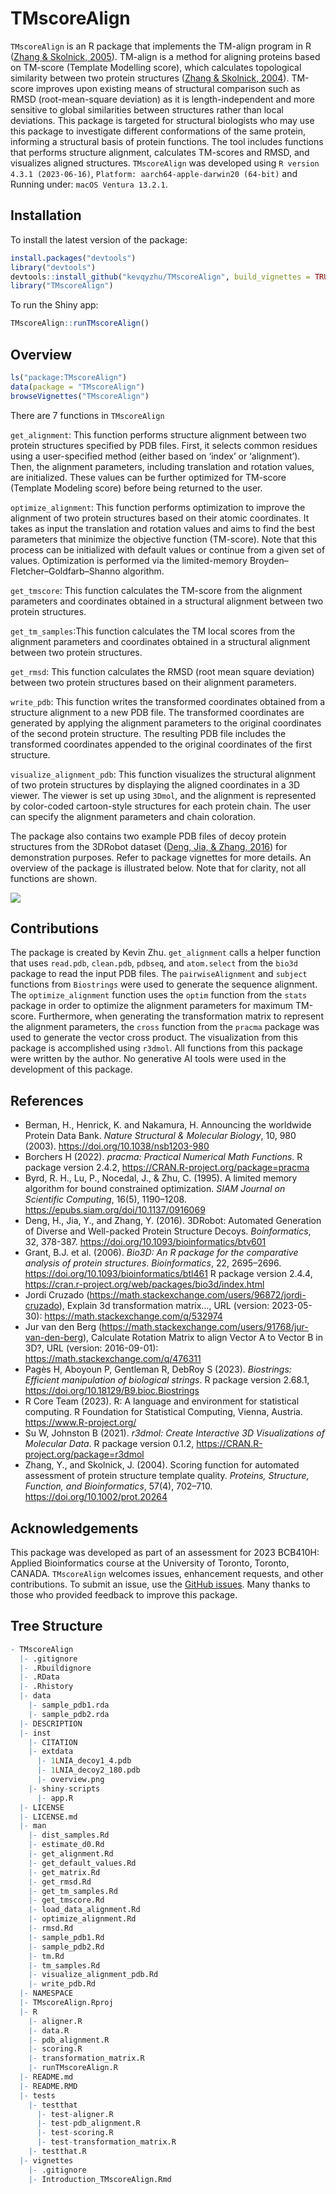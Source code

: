 
<!-- README.md is generated from README.Rmd. Please edit that file -->

# TMscoreAlign

<!-- badges: start -->
<!-- badges: end -->

`TMscoreAlign` is an R package that implements the TM-align program in R
([Zhang & Skolnick, 2005](https://doi.org/10.1093/nar/gki524)). TM-align
is a method for aligning proteins based on TM-score (Template Modelling
score), which calculates topological similarity between two protein
structures ([Zhang & Skolnick,
2004](https://doi.org/10.1002/prot.20264)). TM-score improves upon
existing means of structural comparison such as RMSD (root-mean-square
deviation) as it is length-independent and more sensitive to global
similarities between structures rather than local deviations. This
package is targeted for structural biologists who may use this package
to investigate different conformations of the same protein, informing a
structural basis of protein functions. The tool includes functions that
performs structure alignment, calculates TM-scores and RMSD, and
visualizes aligned structures. `TMscoreAlign` was developed using
`R version 4.3.1 (2023-06-16)`,
`Platform: aarch64-apple-darwin20 (64-bit)` and Running under:
`macOS Ventura 13.2.1`.

## Installation

To install the latest version of the package:

``` r
install.packages("devtools")
library("devtools")
devtools::install_github("kevqyzhu/TMscoreAlign", build_vignettes = TRUE)
library("TMscoreAlign")
```

To run the Shiny app:

``` r
TMscoreAlign::runTMscoreAlign()
```

## Overview

``` r
ls("package:TMscoreAlign")
data(package = "TMscoreAlign") 
browseVignettes("TMscoreAlign")
```

There are 7 functions in `TMscoreAlign`

`get_alignment`: This function performs structure alignment between two
protein structures specified by PDB files. First, it selects common
residues using a user-specified method (either based on ‘index’ or
‘alignment’). Then, the alignment parameters, including translation and
rotation values, are initialized. These values can be further optimized
for TM-score (Template Modeling score) before being returned to the
user.

`optimize_alignment`: This function performs optimization to improve the
alignment of two protein structures based on their atomic coordinates.
It takes as input the translation and rotation values and aims to find
the best parameters that minimize the objective function (TM-score).
Note that this process can be initialized with default values or
continue from a given set of values. Optimization is performed via the
limited-memory Broyden–Fletcher–Goldfarb–Shanno algorithm.

`get_tmscore`: This function calculates the TM-score from the alignment
parameters and coordinates obtained in a structural alignment between
two protein structures.

`get_tm_samples`:This function calculates the TM local scores from the
alignment parameters and coordinates obtained in a structural alignment
between two protein structures.

`get_rmsd`: This function calculates the RMSD (root mean square
deviation) between two protein structures based on their alignment
parameters.

`write_pdb`: This function writes the transformed coordinates obtained
from a structure alignment to a new PDB file. The transformed
coordinates are generated by applying the alignment parameters to the
original coordinates of the second protein structure. The resulting PDB
file includes the transformed coordinates appended to the original
coordinates of the first structure.

`visualize_alignment_pdb`: This function visualizes the structural
alignment of two protein structures by displaying the aligned
coordinates in a 3D viewer. The viewer is set up using `3Dmol`, and the
alignment is represented by color-coded cartoon-style structures for
each protein chain. The user can specify the alignment parameters and
chain coloration.

The package also contains two example PDB files of decoy protein
structures from the 3DRobot dataset ([Deng, Jia, & Zhang,
2016](https://doi.org/10.1093/bioinformatics/btv601)) for demonstration
purposes. Refer to package vignettes for more details. An overview of
the package is illustrated below. Note that for clarity, not all
functions are shown.

![](./inst/extdata/overview.png)

## Contributions

The package is created by Kevin Zhu. `get_alignment` calls a helper
function that uses `read.pdb`, `clean.pdb`, `pdbseq`, and `atom.select`
from the `bio3d` package to read the input PDB files. The
`pairwiseAlignment` and `subject` functions from `Biostrings` were used
to generate the sequence alignment. The `optimize_alignment` function
uses the `optim` function from the `stats` package in order to optimize
the alignment parameters for maximum TM-score. Furthermore, when
generating the transformation matrix to represent the alignment
parameters, the `cross` function from the `pracma` package was used to
generate the vector cross product. The visualization from this package
is accomplished using `r3dmol`. All functions from this package were
written by the author. No generative AI tools were used in the
development of this package.

## References

- Berman, H., Henrick, K. and Nakamura, H. Announcing the worldwide
  Protein Data Bank. *Nature Structural & Molecular Biology*, 10, 980
  (2003). <https://doi.org/10.1038/nsb1203-980>
- Borchers H (2022). *pracma: Practical Numerical Math Functions*. R
  package version 2.4.2, <https://CRAN.R-project.org/package=pracma>
- Byrd, R. H., Lu, P., Nocedal, J., & Zhu, C. (1995). A limited memory
  algorithm for bound constrained optimization. *SIAM Journal on
  Scientific Computing*, 16(5), 1190–1208.
  <https://epubs.siam.org/doi/10.1137/0916069>
- Deng, H., Jia, Y., and Zhang, Y. (2016). 3DRobot: Automated Generation
  of Diverse and Well-packed Protein Structure Decoys. *Boinformatics*,
  32, 378-387. <https://doi.org/10.1093/bioinformatics/btv601>
- Grant, B.J. et al. (2006). *Bio3D: An R package for the comparative
  analysis of protein structures*. *Bioinformatics*, 22, 2695–2696.
  <https://doi.org/10.1093/bioinformatics/btl461> R package version
  2.4.4, <https://cran.r-project.org/web/packages/bio3d/index.html>
- Jordi Cruzado
  (<https://math.stackexchange.com/users/96872/jordi-cruzado>), Explain
  3d transformation matrix…, URL (version: 2023-05-30):
  <https://math.stackexchange.com/q/532974>
- Jur van den Berg
  (<https://math.stackexchange.com/users/91768/jur-van-den-berg>),
  Calculate Rotation Matrix to align Vector A to Vector B in 3D?, URL
  (version: 2016-09-01): <https://math.stackexchange.com/q/476311>
- Pagès H, Aboyoun P, Gentleman R, DebRoy S (2023). *Biostrings:
  Efficient manipulation of biological strings*. R package version
  2.68.1, <https://doi.org/10.18129/B9.bioc.Biostrings>
- R Core Team (2023). R: A language and environment for statistical
  computing. R Foundation for Statistical Computing, Vienna, Austria.
  <https://www.R-project.org/>
- Su W, Johnston B (2021). *r3dmol: Create Interactive 3D Visualizations
  of Molecular Data*. R package version 0.1.2,
  <https://CRAN.R-project.org/package=r3dmol>
- Zhang, Y., and Skolnick, J. (2004). Scoring function for automated
  assessment of protein structure template quality. *Proteins,
  Structure, Function, and Bioinformatics*, 57(4), 702–710.
  <https://doi.org/10.1002/prot.20264>

## Acknowledgements

This package was developed as part of an assessment for 2023 BCB410H:
Applied Bioinformatics course at the University of Toronto, Toronto,
CANADA. `TMscoreAlign` welcomes issues, enhancement requests, and other
contributions. To submit an issue, use the [GitHub
issues](https://github.com/kevqyzhu/TMscoreAlign/issues). Many thanks to
those who provided feedback to improve this package.

## Tree Structure

``` r
- TMscoreAlign
  |- .gitignore
  |- .Rbuildignore
  |- .RData
  |- .Rhistory
  |- data
    |- sample_pdb1.rda
    |- sample_pdb2.rda
  |- DESCRIPTION
  |- inst
    |- CITATION
    |- extdata
      |- 1LNIA_decoy1_4.pdb
      |- 1LNIA_decoy2_180.pdb
      |- overview.png
    |- shiny-scripts
      |- app.R
  |- LICENSE
  |- LICENSE.md
  |- man
    |- dist_samples.Rd
    |- estimate_d0.Rd
    |- get_alignment.Rd
    |- get_default_values.Rd
    |- get_matrix.Rd
    |- get_rmsd.Rd
    |- get_tm_samples.Rd
    |- get_tmscore.Rd
    |- load_data_alignment.Rd
    |- optimize_alignment.Rd
    |- rmsd.Rd
    |- sample_pdb1.Rd
    |- sample_pdb2.Rd
    |- tm.Rd
    |- tm_samples.Rd
    |- visualize_alignment_pdb.Rd
    |- write_pdb.Rd
  |- NAMESPACE
  |- TMscoreAlign.Rproj
  |- R
    |- aligner.R
    |- data.R
    |- pdb_alignment.R
    |- scoring.R
    |- transformation_matrix.R
    |- runTMscoreAlign.R
  |- README.md
  |- README.RMD
  |- tests
    |- testthat
      |- test-aligner.R
      |- test-pdb_alignment.R
      |- test-scoring.R
      |- test-transformation_matrix.R
    |- testthat.R
  |- vignettes
    |- .gitignore
    |- Introduction_TMscoreAlign.Rmd
```
